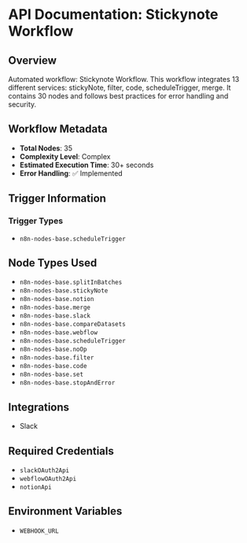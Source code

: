 # API Documentation: Stickynote Workflow

## Overview
Automated workflow: Stickynote Workflow. This workflow integrates 13 different services: stickyNote, filter, code, scheduleTrigger, merge. It contains 30 nodes and follows best practices for error handling and security.

## Workflow Metadata
- **Total Nodes**: 35
- **Complexity Level**: Complex
- **Estimated Execution Time**: 30+ seconds
- **Error Handling**: ✅ Implemented

## Trigger Information
### Trigger Types
- `n8n-nodes-base.scheduleTrigger`

## Node Types Used
- `n8n-nodes-base.splitInBatches`
- `n8n-nodes-base.stickyNote`
- `n8n-nodes-base.notion`
- `n8n-nodes-base.merge`
- `n8n-nodes-base.slack`
- `n8n-nodes-base.compareDatasets`
- `n8n-nodes-base.webflow`
- `n8n-nodes-base.scheduleTrigger`
- `n8n-nodes-base.noOp`
- `n8n-nodes-base.filter`
- `n8n-nodes-base.code`
- `n8n-nodes-base.set`
- `n8n-nodes-base.stopAndError`

## Integrations
- Slack

## Required Credentials
- `slackOAuth2Api`
- `webflowOAuth2Api`
- `notionApi`

## Environment Variables
- `WEBHOOK_URL`
